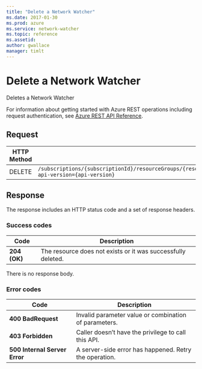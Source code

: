 ```yaml
---
title: "Delete a Network Watcher"
ms.date: 2017-01-30
ms.prod: azure
ms.service: network-watcher
ms.topic: reference
ms.assetid: 
author: gwallace
manager: timlt
---
```


# Delete a Network Watcher

Deletes a Network Watcher

For information about getting started with Azure REST operations including request authentication, see [Azure REST API Reference](../../index.md).

## Request

| HTTP Method | URI|  
| ----------- |----|  
| DELETE | `/subscriptions/{subscriptionId}/resourceGroups/{resourceGroupName}/providers/Microsoft.Network/networkWatchers/{networkWatcherName}?api-version={api-version}` |
 
## Response  

The response includes an HTTP status code and a set of response headers.

### Success codes

| Code | Description |
| ---- | ----------- |
| **204 (OK)** | The resource does not exists or it was successfully deleted. | 

There is no response body.

### Error codes

| Code | Description |
| ---- | ----------- |
| **400 BadRequest** | Invalid parameter value or combination of parameters. | 
| **403 Forbidden** | Caller doesn’t have the privilege to call this API. |
| **500 Internal Server Error** |  A server-side error has happened. Retry the operation. |     




 